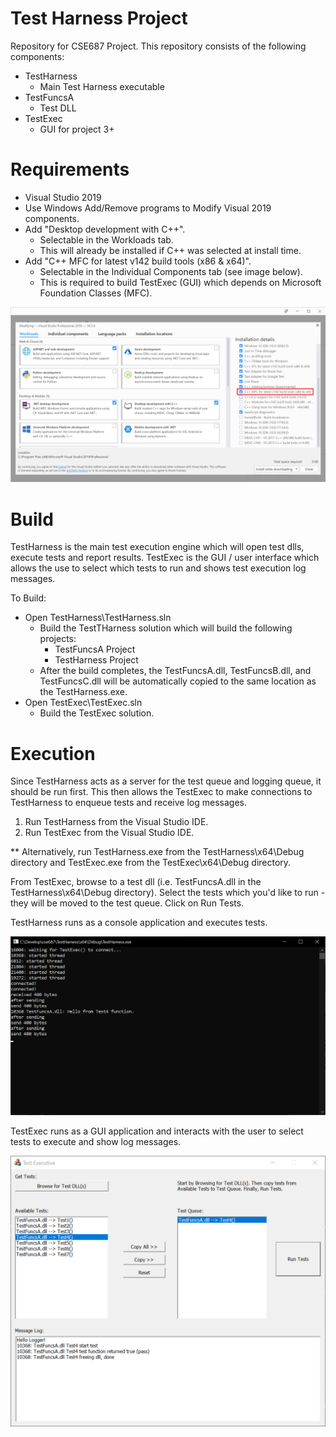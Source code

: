 # Test Harness Project
Repository for CSE687 Project. This repository consists of the following components:
- TestHarness
    - Main Test Harness executable
- TestFuncsA
    - Test DLL
- TestExec
    - GUI for project 3+ 

# Requirements
- Visual Studio 2019
- Use Windows Add/Remove programs to Modify Visual 2019 components.
- Add "Desktop development with C++".
    - Selectable in the Workloads tab.
    - This will already be installed if C++ was selected at install time.
- Add "C++ MFC for latest v142 build tools (x86 & x64)".
    - Selectable in the Individual Components tab (see image below).
    - This is required to build TestExec (GUI) which depends on  Microsoft Foundation Classes (MFC).

![MFC](https://github.com/KodeFu/cse687/blob/master/Archive/mfc.png)

# Build
TestHarness is the main test execution engine which will open test dlls, execute tests and report results. TestExec is the GUI / user interface which allows the use to select which tests to run and shows test execution log messages.

To Build:
- Open TestHarness\TestHarness.sln
    - Build the TestTHarness solution which will build the following projects:
        - TestFuncsA Project
        - TestHarness Project
    - After the build completes, the TestFuncsA.dll, TestFuncsB.dll, and TestFuncsC.dll will be automatically copied to the same location as the TestHarness.exe.
- Open TestExec\TestExec.sln
    - Build the TestExec solution.

# Execution
Since TestHarness acts as a server for the test queue and logging queue, it should be run first. This then allows the TestExec to make connections to TestHarness to enqueue tests and receive log messages.

1.  Run TestHarness from the Visual Studio IDE.
2.  Run TestExec from the Visual Studio IDE.

** Alternatively, run TestHarness.exe from the TestHarness\x64\Debug directory and TestExec.exe from the TestExec\x64\Debug directory.

From TestExec, browse to a test dll (i.e. TestFuncsA.dll in the TestHarness\x64\Debug directory). Select the tests which you'd like to run - they will be moved to the test queue. Click on Run Tests.

TestHarness runs as a console application and executes tests.

![TestHarness](https://github.com/KodeFu/cse687/blob/master/Archive/TestHarness.png)


TestExec runs as a GUI application and interacts with the user to select tests to execute and show log messages.

![TestExec](https://github.com/KodeFu/cse687/blob/master/Archive/TestExec.png)

